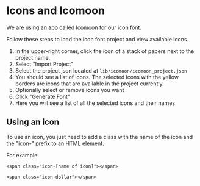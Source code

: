 # Icons and Icomoon

We are using an app called [Icomoon](https://icomoon.io/app) for our icon font.

Follow these steps to load the icon font project and view available icons.

1. In the upper-right corner, click the icon of a stack of papers next to the project name.
2. Select "Import Project"
3. Select the project json located at ```lib/icomoon/icomoon_project.json```
4. You should see a list of icons. The selected icons with the yellow borders are icons that are available in the project currently.
5. Optionally select or remove icons you want
6. Click "Generate Font"
7. Here you will see a list of all the selected icons and their names

## Using an icon

To use an icon, you just need to add a class with the name of the icon and the "icon-" prefix to an HTML element. 

For example:

```<span class="icon-[name of icon]"></span>```

```<span class="icon-dollar"></span>```